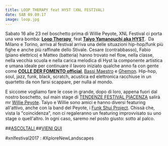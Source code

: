 ```yaml
---
title: LOOP THERAPY feat HYST (XNL FESTIVAL)
date: SAB 09.09.17
image: loop.jpg
---
```


Sabato 16 alle 23 nel boschetto prima di Willie Peyote, XNL Festival ci porta una vera bomba: <a href="https://www.facebook.com/LoopTherapy/?fref=mentions" target="_blank" rel="noopener">**Loop Therapy**  </a> feat <a href="https://www.facebook.com/Hyst.Official/?fref=mentions" target="_blank" rel="noopener">**Taiyo Yamanouchi aka HYST**</a>.  Da Milano e Torino, arriva al festival arriva una delle situazioni hip-hop/funk più fighe e anche più raffinate dello Stivale. Cesare (contrabbasso), Fabio (piano elettrico) e Matteo (batteria) hanno trovato nel flow, nella classe, nella vecchia scuola e nella carica melodica di Hyst la componente artistica e umana ideale per continuare il lavoro iniziato qualche anno fa con gente come <a href="https://www.facebook.com/collederfomentoofficial/?fref=mentions" target="_blank" rel="noopener">**COLLE DER FOMENTO official**</a>, <a href="https://www.facebook.com/bassimaestroOFFICIAL/?fref=mentions" target="_blank" rel="noopener">Bassi Maestro</a> e <a href="https://www.facebook.com/ghemonofficial/?fref=mentions" target="_blank" rel="noopener">Ghemon</a>. Hip-hop, soul, jazz, funk, black, scratch, acustica ed elettronica racchiuse in un quartetto da non farsi scappare, per nulla al mondo.

E siccome vogliamo fare le cose in grande, dopo di loro, appena fuori dal nostro boschetto, sul main stage di <a href="https://www.facebook.com/tendenzefestival/?fref=mentions" target="_blank" rel="noopener">TENDENZE FESTIVAL PIACENZA</a> salirà mr <a href="https://www.facebook.com/williepeyote/?fref=mentions" target="_blank" rel="noopener">Willie Peyote</a>. Taiyo e Willie sono amici e hanno diversi featuring all'attivo, anche con la band del Peyote, i <a href="https://www.facebook.com/FunkShuiProject/?fref=mentions" target="_blank" rel="noopener">Funk Shui Project</a>. Chissà che, vista la "coincidenza", non ci regaleranno un featuring improvvisato su uno stage o quell'altro. In ogni caso, saremo nel posto giusto: sotto al palco.

##<a href="https://youtu.be/6rwg2vQAwK4?t=48s" target="_blank" rel="noopener">ASCOLTALI </a>
##<a href="https://www.facebook.com/events/465822153795070" target="_blank" rel="noopener">VIENI QUI  </a>

#xnlfestival2017 : #XploreNewLandscapes


